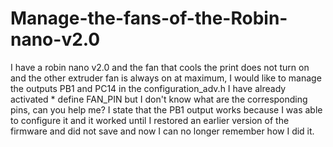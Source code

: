 # Manage-the-fans-of-the-Robin-nano-v2.0
I have a robin nano v2.0 and the fan that cools the print does not turn on and the other extruder fan is always on at maximum, I would like to manage the outputs PB1 and PC14 in the configuration_adv.h I have already activated * define FAN_PIN but I don't know what are the corresponding pins, can you help me? I state that the PB1 output works because I was able to configure it and it worked until I restored an earlier version of the firmware and did not save and now I can no longer remember how I did it.
